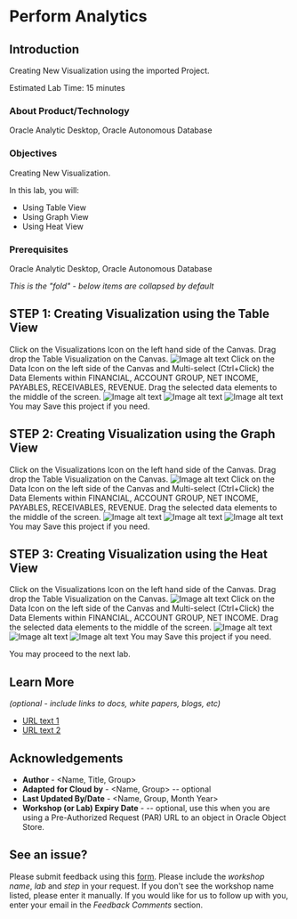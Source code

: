 # Perform Analytics

## Introduction

Creating New Visualization using the imported Project.

Estimated Lab Time: 15 minutes

### About Product/Technology
Oracle Analytic Desktop, Oracle Autonomous Database

### Objectives

Creating New Visualization.

In this lab, you will:
* Using Table View
* Using Graph View
* Using Heat View

### Prerequisites

Oracle Analytic Desktop, Oracle Autonomous Database


*This is the "fold" - below items are collapsed by default*

## **STEP 1**: Creating Visualization using the Table View

Click on the Visualizations Icon on the left hand side of the Canvas.  Drag drop the Table Visualization on the Canvas.
![Image alt text](images/TableView1.jpg "Image title")
Click on the Data Icon on the left side of the Canvas and Multi-select (Ctrl+Click) the Data Elements within FINANCIAL, ACCOUNT GROUP, NET INCOME, PAYABLES, RECEIVABLES, REVENUE.
Drag the selected data elements to the middle of the screen.
![Image alt text](images/DataView1.jpg "Image title")
![Image alt text](images/DataView2.jpg "Image title")
![Image alt text](images/DataView3.jpg "Image title")
You may Save this project if you need.

## **STEP 2:** Creating Visualization using the Graph View

Click on the Visualizations Icon on the left hand side of the Canvas.  Drag drop the Table Visualization on the Canvas.
![Image alt text](images/GraphView1.jpg "Image title")
Click on the Data Icon on the left side of the Canvas and Multi-select (Ctrl+Click) the Data Elements within FINANCIAL, ACCOUNT GROUP, NET INCOME, PAYABLES, RECEIVABLES, REVENUE.
Drag the selected data elements to the middle of the screen.
![Image alt text](images/GraphView2.jpg "Image title")
![Image alt text](images/GraphView3.jpg "Image title")
![Image alt text](images/GraphView4.jpg "Image title")
You may Save this project if you need.

## **STEP 3:** Creating Visualization using the Heat View

Click on the Visualizations Icon on the left hand side of the Canvas.  Drag drop the Table Visualization on the Canvas.
![Image alt text](images/HeatView1.jpg "Image title")
Click on the Data Icon on the left side of the Canvas and Multi-select (Ctrl+Click) the Data Elements within FINANCIAL, ACCOUNT GROUP, NET INCOME.
Drag the selected data elements to the middle of the screen.
![Image alt text](images/HeatView2.jpg "Image title")
![Image alt text](images/HeatView3.jpg "Image title")
![Image alt text](images/HeatView4.jpg "Image title")
You may Save this project if you need.

You may proceed to the next lab.

## Learn More

*(optional - include links to docs, white papers, blogs, etc)*

* [URL text 1](http://docs.oracle.com)
* [URL text 2](http://docs.oracle.com)

## Acknowledgements
* **Author** - <Name, Title, Group>
* **Adapted for Cloud by** -  <Name, Group> -- optional
* **Last Updated By/Date** - <Name, Group, Month Year>
* **Workshop (or Lab) Expiry Date** - <Month Year> -- optional, use this when you are using a Pre-Authorized Request (PAR) URL to an object in Oracle Object Store.

## See an issue?
Please submit feedback using this [form](https://apexapps.oracle.com/pls/apex/f?p=133:1:::::P1_FEEDBACK:1). Please include the *workshop name*, *lab* and *step* in your request.  If you don't see the workshop name listed, please enter it manually. If you would like for us to follow up with you, enter your email in the *Feedback Comments* section.
